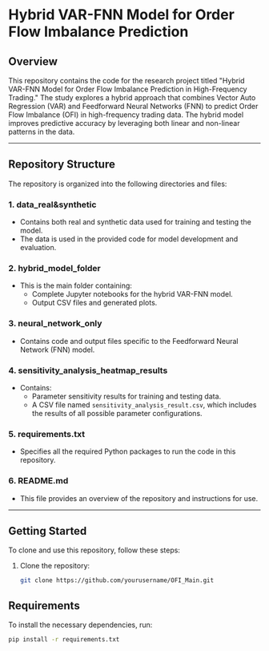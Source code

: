 # Hybrid VAR-FNN Model for Order Flow Imbalance Prediction

## Overview

This repository contains the code for the research project titled "Hybrid VAR-FNN Model for Order Flow Imbalance Prediction in High-Frequency Trading." The study explores a hybrid approach that combines Vector Auto Regression (VAR) and Feedforward Neural Networks (FNN) to predict Order Flow Imbalance (OFI) in high-frequency trading data. The hybrid model improves predictive accuracy by leveraging both linear and non-linear patterns in the data.

---

## Repository Structure

The repository is organized into the following directories and files:

### 1. **data_real&synthetic**
   - Contains both real and synthetic data used for training and testing the model.
   - The data is used in the provided code for model development and evaluation.

### 2. **hybrid_model_folder**
   - This is the main folder containing:
     - Complete Jupyter notebooks for the hybrid VAR-FNN model.
     - Output CSV files and generated plots.

### 3. **neural_network_only**
   - Contains code and output files specific to the Feedforward Neural Network (FNN) model.

### 4. **sensitivity_analysis_heatmap_results**
   - Contains:
     - Parameter sensitivity results for training and testing data.
     - A CSV file named `sensitivity_analysis_result.csv`, which includes the results of all possible parameter configurations.

### 5. **requirements.txt**
   - Specifies all the required Python packages to run the code in this repository.

### 6. **README.md**
   - This file provides an overview of the repository and instructions for use.

---

## Getting Started

To clone and use this repository, follow these steps:

1. Clone the repository:
   ```bash
   git clone https://github.com/yourusername/OFI_Main.git


## Requirements

To install the necessary dependencies, run:

```bash
pip install -r requirements.txt






